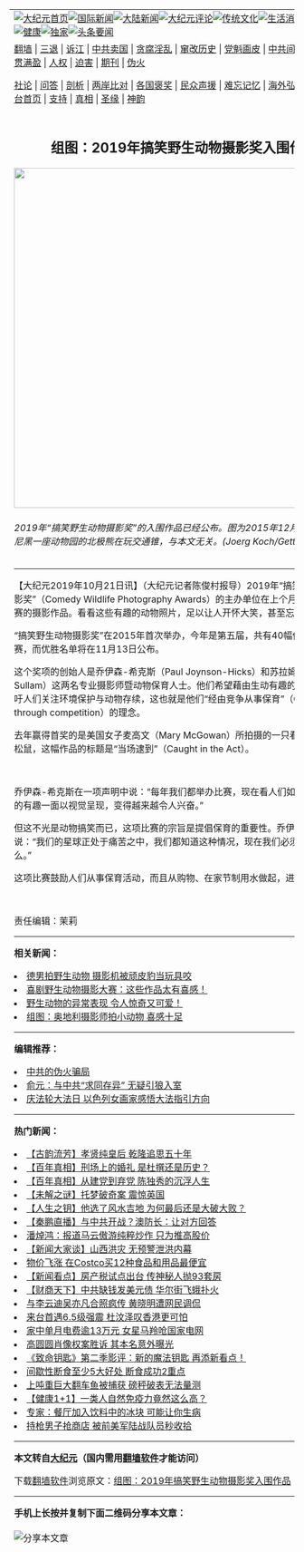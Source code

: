 <a name="1" id="1" target="_blank"></a><span id="1"></span>
<table align=center border="0"><tr><td colspan="2" VALIGN=TOP><a href="https://github.com/cqgugh3693/djy/blob/master/gb/nf1351518.md#1"><img src="https://raw.githubusercontent.com/cqgugh3693/www/master/t/djy/1.jpg" title="大纪元首页" alt="大纪元首页"></a><a href="https://github.com/cqgugh3693/djy/blob/master/gb/n24hr.md#1"><img src="https://raw.githubusercontent.com/cqgugh3693/www/master/t/djy/3.jpg" title="国际新闻" alt="国际新闻"></a><a href="https://github.com/cqgugh3693/djy/blob/master/gb/nsc413.md#1"><img src="https://raw.githubusercontent.com/cqgugh3693/www/master/t/djy/4.jpg" title="大陆新闻" alt="大陆新闻"></a><a href="https://github.com/cqgugh3693/djy/blob/master/gb/news392.md#1"><img src="https://raw.githubusercontent.com/cqgugh3693/www/master/t/djy/5.jpg" title="大纪元评论" alt="大纪元评论"></a><a href="https://github.com/cqgugh3693/djy/blob/master/gb/news2007.md#1"><img src="https://raw.githubusercontent.com/cqgugh3693/www/master/t/djy/6.jpg" title="传统文化" alt="传统文化"></a><a href="https://github.com/cqgugh3693/djy/blob/master/gb/news2008.md#1"><img src="https://raw.githubusercontent.com/cqgugh3693/www/master/t/djy/7.jpg" title="生活消费" alt="生活消费"></a><a href="https://github.com/cqgugh3693/djy/blob/master/gb/ncyule.md#1"><img src="https://raw.githubusercontent.com/cqgugh3693/www/master/t/djy/8.jpg" title="娱乐休闲" alt="娱乐休闲"></a><a href="https://github.com/cqgugh3693/djy/blob/master/gb/nsc1002.md#1"><img src="https://raw.githubusercontent.com/cqgugh3693/www/master/t/djy/9.jpg" title="健康" alt="健康"></a><a href="https://github.com/cqgugh3693/djy/blob/master/gb/nf6092.md#1"><img src="https://raw.githubusercontent.com/cqgugh3693/www/master/t/djy/10a.jpg" title="独家" alt="独家"></a><a href="https://github.com/cqgugh3693/djy/blob/master/gb/nf4514.md#1"><img src="https://raw.githubusercontent.com/cqgugh3693/www/master/t/djy/12a.jpg" title="头条要闻" alt="头条要闻"></a></td></tr>
<tr><td colspan="2" VALIGN=TOP><a target="_blank" href="https://github.com/cqgugh3693/www/blob/master/README.md?zsrh#1">翻墙</a> | <a target="_blank" href="https://github.com/cqgugh3693/djy/blob/master/gb/nf5657.md#1">三退</a> | <a target="_blank" href="https://github.com/cqgugh3693/djy/blob/master/gb/nf6124.md#1">诉江</a> | <a target="_blank" href="https://github.com/cqgugh3693/djy/blob/master/gb/nf1176117.md#1">中共卖国</a> | <a target="_blank" href="https://github.com/cqgugh3693/djy/blob/master/gb/nf5773.md#1">贪腐淫乱</a> | <a target="_blank" href="https://github.com/cqgugh3693/djy/blob/master/gb/nf1176115.md#1">窜改历史</a> | <a target="_blank" href="https://github.com/cqgugh3693/djy/blob/master/gb/nf1176107.md#1">党魁画皮</a> | <a target="_blank" href="https://github.com/cqgugh3693/djy/blob/master/gb/nf1320400.md#1">中共间谍</a> | <a target="_blank" href="https://github.com/cqgugh3693/djy/blob/master/gb/nf1176114.md#1">破坏传统</a> | <a target="_blank" href="https://github.com/cqgugh3693/ntdtv/blob/master/gb/prog447_1.md#1">恶贯满盈</a> | <a target="_blank" href="https://github.com/cqgugh3693/djy/blob/master/gb/ncid278.md#1">人权</a> | <a target="_blank" href="https://github.com/cqgugh3693/djy/blob/master/gb/nf1176111.md#1">迫害</a> | <a target="_blank" href="https://gitlab.com/szzdlab/mh-qikan/blob/master/README.md#1">期刊</a> | <a target="_blank" href="https://github.com/cqgugh3693/djy/blob/master/gb/nf5562.md#1">伪火</a></p><p><a target="_blank" href="https://github.com/cqgugh3693/djy/blob/master/gb/9p.md#1">社论</a> | <a target="_blank" href="https://github.com/cqgugh3693/djy/blob/master/gb/nf4378.md#1">问答</a> | <a target="_blank" href="https://github.com/cqgugh3693/djy/blob/master/gb/nf5792.md#1">剖析</a> | <a target="_blank" href="https://github.com/cqgugh3693/djy/blob/master/gb/nf5735.md#1">两岸比对</a> | <a target="_blank" href="https://github.com/cqgugh3693/djy/blob/master/gb/nf6119.md#1">各国褒奖</a> | <a target="_blank" href="https://github.com/cqgugh3693/djy/blob/master/gb/nf6120.md#1">民众声援</a> | <a target="_blank" href="https://github.com/cqgugh3693/djy/blob/master/gb/nf1188594.md#1">难忘记忆</a> | <a target="_blank" href="https://github.com/cqgugh3693/djy/blob/master/gb/nf3180.md#1">海外弘传</a> | <a target="_blank" href="https://github.com/cqgugh3693/djy/blob/master/gb/nf5410.md#1">万人上访</a> | <a target="_blank" href="https://github.com/cqgugh3693/www/blob/master/README.md?zsrh#1">平台首页</a> | <a target="_blank" href="https://github.com/cqgugh3693/djy/blob/master/gb/nf4386.md#1">支持</a> | <a target="_blank" href="https://github.com/cqgugh3693/djy/blob/master/gb/nf4389.md#1">真相</a> | <a target="_blank" href="https://github.com/cqgugh3693/djy/blob/master/gb/nf5790.md#1">圣缘</a> | <a target="_blank" href="https://github.com/cqgugh3693/djy/blob/master/gb/nf4786.md#1">神韵</a></td></tr>
<tr><td VALIGN=TOP width="626"><h2 align=center>组图：2019年搞笑野生动物摄影奖入围作品</h2>
<img width="600" src="https://i.epochtimes.com/assets/uploads/2019/10/GettyImages-500562564-600x400.jpg" />
<h6>2019年“搞笑野生动物摄影奖”的入围作品已经公布。图为2015年12月9日，德国慕尼黑一座动物园的北极熊在玩交通锥，与本文无关。(Joerg Koch/Getty Images)
</h6>
<hr>
	<p>【大纪元2019年10月21日讯】（大纪元记者陈俊村报导）2019年“<ahref="https://github.com/cqgugh3693/djy/blob/master/gb/tag/%E6%90%9E%E7%AC%91%E9%87%8E%E7%94%9F%E5%8A%A8%E7%89%A9%E6%91%84%E5%BD%B1%E5%A5%96.md#1">搞笑野生动物摄影奖</a>”（Comedy Wildlife Photography Awards）的主办单位在上个月公布了入围决赛的摄影作品。看看这些有趣的动物<ahref="https://github.com/cqgugh3693/djy/blob/master/gb/tag/%E7%85%A7%E7%89%87.md#1">照片</a>，足以让人开怀大笑，甚至忘却烦忧。</p>
<p>“<ahref="https://github.com/cqgugh3693/djy/blob/master/gb/tag/%E6%90%9E%E7%AC%91%E9%87%8E%E7%94%9F%E5%8A%A8%E7%89%A9%E6%91%84%E5%BD%B1%E5%A5%96.md#1">搞笑野生动物摄影奖</a>”在2015年首次举办，今年是第五届，共有40幅作品进入决赛，而优胜名单将在11月13日公布。</p>
<p>这个奖项的创始人是乔伊森-希克斯（Paul Joynson-Hicks）和苏拉姆（Tom Sullam）这两名专业摄影师暨动物<ahref="https://github.com/cqgugh3693/djy/blob/master/gb/tag/%E4%BF%9D%E8%82%B2.md#1">保育</a>人士。他们希望藉由生动有趣的摄影比赛，呼吁人们关注环境保护与动物存续，这也就是他们“经由竞争从事保育”（Conservation through competition）的理念。</p>
<p>去年赢得首奖的是美国女子麦高文（Mary McGowan）所拍摄的一只看似震惊的北美松鼠，这幅作品的标题是“当场逮到”（Caught in the Act）。</p>
<p>&nbsp;</p>
<p>乔伊森-希克斯在一项声明中说：“每年我们都举办比赛，现在看人们如何将野生动物的有趣一面以视觉呈现，变得越来越令人兴奋。”</p>
<p>但这不光是动物搞笑而已，这项比赛的宗旨是提倡<ahref="https://github.com/cqgugh3693/djy/blob/master/gb/tag/%E4%BF%9D%E8%82%B2.md#1">保育</a>的重要性。乔伊森-希克斯说：“我们的星球正处于痛苦之中，我们都知道这种情况，现在我们必须知道该做什么。”</p>
<p>这项比赛鼓励人们从事保育活动，而且从购物、在家节制用水做起，进而影响别人。</p>
<p>&nbsp;</p>
<p>责任编辑：茉莉</p>
	
<hr>


<strong>相关新闻：</strong>
<li><a href="https://github.com/cqgugh3693/djy/blob/master/gb/15/1/2/n4332473.md#1">德男拍野生动物 摄影机被顽皮豹当玩具咬</a></li>
<li><a href="https://github.com/cqgugh3693/djy/blob/master/gb/17/11/30/n9909170.md#1">喜剧野生动物摄影大赛：这些作品太有喜感！</a></li>
<li><a href="https://github.com/cqgugh3693/djy/blob/master/gb/18/7/6/n10543026.md#1">野生动物的异常表现 令人惊奇又可爱！</a></li>
<li><a href="https://github.com/cqgugh3693/djy/blob/master/gb/19/2/25/n11068898.md#1">组图：奥地利摄影师拍小动物 喜感十足</a></li>
<hr>


<strong>编辑推荐：</strong>
<li><a href="https://github.com/upjkzu3674/djy/blob/master/gb/16/1/21/n4622075.md?dfh#1" target="_blank">中共的伪火骗局</a></li><li><a href="https://github.com/tsiac2612/djy/blob/master/gb/19/8/6/n11434332.md#1" target="_blank">俞元：与中共“求同存异” 无疑引狼入室</a></li><li><a href="https://github.com/tsiac2612/djy/blob/master/gb/19/5/20/n11267735.md#1" target="_blank">庆法轮大法日 以色列女画家感悟大法指引方向</a></li>
<hr>

<strong>热门新闻：</strong>
<li><a href="https://github.com/cqgugh3693/djy/blob/master/gb/21/10/19/n13315848.md#1">【古韵流芳】孝贤纯皇后 乾隆追思五十年</a></li>
<li><a href="https://github.com/cqgugh3693/djy/blob/master/gb/21/10/21/n13321059.md#1">【百年真相】刑场上的婚礼 是杜撰还是历史？</a></li>
<li><a href="https://github.com/cqgugh3693/djy/blob/master/gb/21/10/18/n13313495.md#1">【百年真相】从建党到弃党 陈独秀的沉浮人生</a></li>
<li><a href="https://github.com/cqgugh3693/djy/blob/master/gb/21/10/21/n13320995.md#1">【未解之谜】托梦破奇案 震惊英国</a></li>
<li><a href="https://github.com/cqgugh3693/djy/blob/master/gb/21/10/17/n13310077.md#1">【人生之钥】他选了风水吉地 为何最后还是大破大败？</a></li>
<li><a href="https://github.com/cqgugh3693/djy/blob/master/gb/21/10/25/n13329384.md#1">【秦鹏直播】与中共开战？澳防长：让对方回答</a></li>
<li><a href="https://github.com/cqgugh3693/djy/blob/master/gb/21/10/26/n13329691.md#1">潘焯鸿：报道马云傲游纯粹炒作 只为推高股价</a></li>
<li><a href="https://github.com/cqgugh3693/djy/blob/master/gb/21/10/25/n13327049.md#1">【新闻大家谈】山西洪灾 无预警泄洪内幕</a></li>
<li><a href="https://github.com/cqgugh3693/djy/blob/master/gb/21/10/22/n13321451.md#1">物价飞涨 在Costco买12种食品和用品最便宜</a></li>
<li><a href="https://github.com/cqgugh3693/djy/blob/master/gb/21/10/23/n13325128.md#1">【新闻看点】房产税试点出台 传神秘人抛93套房</a></li>
<li><a href="https://github.com/cqgugh3693/djy/blob/master/gb/21/10/24/n13325533.md#1">【财商天下】中共缺钱发美元债 华尔街飞蛾扑火</a></li>
<li><a href="https://github.com/cqgugh3693/djy/blob/master/gb/21/10/24/n13326970.md#1">与李云迪吴亦凡合照疯传 黄晓明遭网民调侃</a></li>
<li><a href="https://github.com/cqgugh3693/djy/blob/master/gb/21/10/24/n13326596.md#1">来台首遇6.5级强震 杜汶泽叹香港更可怕</a></li>
<li><a href="https://github.com/cqgugh3693/djy/blob/master/gb/21/10/24/n13326714.md#1">家中单月电费逾13万元 女星马羚呛国家电网</a></li>
<li><a href="https://github.com/cqgugh3693/djy/blob/master/gb/21/10/25/n13329125.md#1">高圆圆肖像权案胜诉 其本名意外曝光</a></li>
<li><a href="https://github.com/cqgugh3693/djy/blob/master/gb/21/10/24/n13324863.md#1">《致命钥匙》第二季影评：新的魔法钥匙 再添新看点！</a></li>
<li><a href="https://github.com/cqgugh3693/djy/blob/master/gb/21/10/23/n13324327.md#1">间歇性断食至少5大好处 断食成功2重点</a></li>
<li><a href="https://github.com/cqgugh3693/djy/blob/master/gb/21/10/24/n13325525.md#1">上吨重巨大翻车鱼被捕获 磅秤破表无法量测</a></li>
<li><a href="https://github.com/cqgugh3693/djy/blob/master/gb/21/10/23/n13323718.md#1">【健康1+1】一类人自然免疫力竟然这么高？</a></li>
<li><a href="https://github.com/cqgugh3693/djy/blob/master/gb/21/10/24/n13325668.md#1">专家：餐厅加入饮料中的冰块 可能让你生病</a></li>
<li><a href="https://github.com/cqgugh3693/djy/blob/master/gb/21/10/25/n13327896.md#1">持枪男子抢商店 被前美军陆战队员秒收拾</a></li>
<hr>

<strong>本文转自<a href="https://www.epochtimes.com">大纪元</a>（国内需用<a href="https://github.com/cqgugh3693/www/blob/master/README.md#8">翻墙软件</a>才能访问）</strong><p>下载<a href="https://github.com/cqgugh3693/www/blob/master/README.md#8">翻墙软件</a>浏览原文：<a href="https://www.epochtimes.com/gb/19/10/21/n11601741.htm">组图：2019年搞笑野生动物摄影奖入围作品</a></p><hr>

<strong>手机上长按并复制下面二维码分享本文章：</strong><br><br><img src="https://chart.apis.google.com/chart?cht=qr&chs=240x240&choe=UTF-8&chld=M|2&chl=https://github.com/cqgugh3693/djy/blob/master/gb/19/10/21/n11601741.md%231" title="分享本文章"></td><td VALIGN=TOP><a href="https://github.com/cqgugh3693/djy/blob/master/gb/16/1/21/n4622075.md?dfh#1" target="_blank"><img src="https://raw.githubusercontent.com/cqgugh3693/djy/master/gb/300/wei-f1.jpg" title="中共的伪火骗局"  alt="中共的伪火骗局"></a><br><a href="https://github.com/cqgugh3693/www/blob/master/README.md?dfh#9" target="_blank"><img src="https://raw.githubusercontent.com/cqgugh3693/djy/master/gb/300/yong-h.jpg" title="永恒的见证"  alt="永恒的见证"></a><br><a href="https://github.com/cqgugh3693/djy/blob/master/gb/13/9/29/n3974789.md?dfh#1" target="_blank"><img src="https://raw.githubusercontent.com/cqgugh3693/djy/master/gb/300/shang-lnz.jpg" title="善良女子被中共投男牢"  alt="善良女子被中共投男牢"></a><br><a href="https://github.com/cqgugh3693/djy/blob/master/gb/16/3/16/n4663449.md?dfh#1" target="_blank"><img src="https://raw.githubusercontent.com/cqgugh3693/djy/master/gb/300/huo-z3.jpg" title="警卫目击活摘器官"  alt="警卫目击活摘器官"></a><br><a href="https://github.com/cqgugh3693/djy/blob/master/gb/16/8/7/n8177641.md?dfh#1" target="_blank"><img src="https://raw.githubusercontent.com/cqgugh3693/djy/master/gb/300/huo-z4.jpg" title="证人描述活摘恐怖"  alt="证人描述活摘恐怖"></a><br><a href="https://github.com/cqgugh3693/djy/blob/master/gb/10/4/19/n2881569.md?dfh#1" target="_blank"><img src="https://raw.githubusercontent.com/cqgugh3693/djy/master/gb/300/huo-z1.jpg" title="揭开活摘器官黑幕"  alt="揭开活摘器官黑幕"></a><br><a href="https://github.com/cqgugh3693/djy/blob/master/gb/10/11/7/n3077476.md?dfh#1" target="_blank"><img src="https://raw.githubusercontent.com/cqgugh3693/djy/master/gb/300/ma-ks.jpg" title="马克思的成魔之路"  alt="马克思的成魔之路"></a><br><a href="https://github.com/cqgugh3693/djy/blob/master/gb/14/6/9/n4173977.md?dfh#1" target="_blank"><img src="https://raw.githubusercontent.com/cqgugh3693/djy/master/gb/300/chang-zs.jpg" title="藏字石 蕴天机"  alt="藏字石 蕴天机"></a><br><a href="https://github.com/cqgugh3693/djy/blob/master/gb/18/5/10/n10381511.md?dfh#1" target="_blank"><img src="https://raw.githubusercontent.com/cqgugh3693/djy/master/gb/300/st1.jpg" title="关注三亿人三退"  alt="关注三亿人三退"></a><br><a href="https://github.com/cqgugh3693/djy/blob/master/gb/18/3/21/n10237682.md?dfh#1" target="_blank"><img src="https://raw.githubusercontent.com/cqgugh3693/djy/master/gb/300/jie-t.jpg" title="解体中共复兴中华"  alt="解体中共复兴中华"></a><br><a href="https://github.com/cqgugh3693/djy/blob/master/gb/9/2/9/n2422991.md?dfh#1" target="_blank"><img src="https://raw.githubusercontent.com/cqgugh3693/djy/master/gb/300/gao-zs.jpg" title="中共迫害良心律师"  alt="中共迫害良心律师"></a><br><a href="https://github.com/cqgugh3693/djy/blob/master/gb/18/12/9/n10900044.md?dfh#1" target="_blank"><img src="https://raw.githubusercontent.com/cqgugh3693/djy/master/gb/300/sj1.jpg" title="三百多万人举报江泽民"  alt="三百多万人举报江泽民"></a><br><a href="https://github.com/cqgugh3693/djy/blob/master/gb/18/8/28/n10672014.md?dfh#1" target="_blank"><img src="https://raw.githubusercontent.com/cqgugh3693/djy/master/gb/300/sj2.jpg" title="这些官员为何起诉江泽民"  alt="这些官员为何起诉江泽民"></a><br><a href="https://github.com/cqgugh3693/djy/blob/master/gb/8/12/18/n2367165.md?dfh#1" target="_blank"><img src="https://raw.githubusercontent.com/cqgugh3693/djy/master/gb/300/liangan.jpg" title="海峡两岸的强烈对比"  alt="海峡两岸的强烈对比"></a><br><a href="https://github.com/cqgugh3693/djy/blob/master/gb/15/12/10/n4593139.md?dfh#1" target="_blank"><img src="https://raw.githubusercontent.com/cqgugh3693/djy/master/gb/300/jia-ndzl.jpg" title="加拿大总理的贺信"  alt="加拿大总理的贺信"></a><br><a href="https://github.com/cqgugh3693/djy/blob/master/gb/11/6/17/n3289382.md?dfh#1" target="_blank"><img src="https://raw.githubusercontent.com/cqgugh3693/djy/master/gb/300/xiao-wd.jpg" title="探寻真相兼听则明"  alt="探寻真相兼听则明"></a><br><a href="https://github.com/cqgugh3693/djy/blob/master/gb/18/10/27/n10812623.md?dfh#1" target="_blank"><img src="https://raw.githubusercontent.com/cqgugh3693/djy/master/gb/300/yindu.jpg" title="印度媒体报道东方"  alt="印度媒体报道东方"></a><br><a href="https://github.com/cqgugh3693/djy/blob/master/gb/18/6/9/n10469652.md?dfh#1" target="_blank"><img src="https://raw.githubusercontent.com/cqgugh3693/djy/master/gb/300/xie-j.jpg" title="不一样的海外校园"  alt="不一样的海外校园"></a><br><a href="https://github.com/cqgugh3693/djy/blob/master/gb/7/4/5/n1669415.md?dfh#1" target="_blank"><img src="https://raw.githubusercontent.com/cqgugh3693/djy/master/gb/300/li-up.jpg" title="从大师到徒弟的传奇"  alt="从大师到徒弟的传奇"></a><br><a href="https://github.com/cqgugh3693/djy/blob/master/gb/17/5/26/n9191512.md?dfh#1" target="_blank"><img src="https://raw.githubusercontent.com/cqgugh3693/djy/master/gb/300/zfl2.jpg" title="亿万人与东方一本奇书"  alt="亿万人与东方一本奇书"></a><br><a href="https://github.com/cqgugh3693/djy/blob/master/gb/13/11/27/n4020290.md?dfh#1" target="_blank"><img src="https://raw.githubusercontent.com/cqgugh3693/djy/master/gb/300/zhen-h.jpg" title="大陆见不到的震撼场面"  alt="大陆见不到的震撼场面"></a><br><a href="https://github.com/cqgugh3693/djy/blob/master/gb/15/7/17/n4482910.md?dfh#1" target="_blank"><img src="https://raw.githubusercontent.com/cqgugh3693/djy/master/gb/300/dalu-sk.jpg" title="人心向善 大陆当初盛况"  alt="人心向善 大陆当初盛况"></a><br><a href="https://github.com/cqgugh3693/djy/blob/master/gb/19/1/5/n10955468.md?dfh#1" target="_blank"><img src="https://raw.githubusercontent.com/cqgugh3693/djy/master/gb/300/zfl1.jpg" title="追寻真理 这书讲什么"  alt="追寻真理 这书讲什么"></a><br><a href="https://github.com/cqgugh3693/www/blob/master/README.md?dfh#1" target="_blank"><img src="https://raw.githubusercontent.com/cqgugh3693/djy/master/gb/300/fq1.jpg" title="下载免费翻墙软件"  alt="下载免费翻墙软件"></a><br></td></tr></table>
